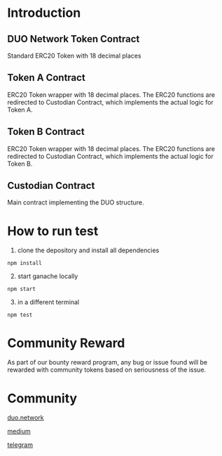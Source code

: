 # Introduction

## DUO Network Token Contract
Standard ERC20 Token with 18 decimal places 
## Token A Contract
ERC20 Token wrapper with 18 decimal places. The ERC20 functions are redirected to Custodian Contract, which implements the actual logic for Token A.
## Token B Contract
ERC20 Token wrapper with 18 decimal places. The ERC20 functions are redirected to Custodian Contract, which implements the actual logic for Token B.
## Custodian Contract
Main contract implementing the DUO structure.

# How to run test
1. clone the depository and install all dependencies

```npm install```

2. start ganache locally

```npm start```

3. in a different terminal

```npm test```

# Community Reward
As part of our bounty reward program, any bug or issue found will be rewarded with community tokens based on seriousness of the issue.

# Community
[duo.network](https://duo.network)

[medium](https://medium.com/duo-network)

[telegram](https://t.me/duonetwork)
